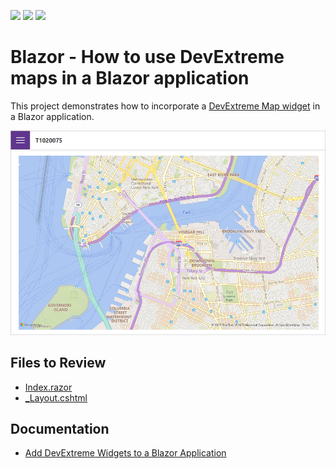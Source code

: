 <!-- default badges list -->
![](https://img.shields.io/endpoint?url=https://codecentral.devexpress.com/api/v1/VersionRange/460853146/22.1.2%2B)
[![](https://img.shields.io/badge/Open_in_DevExpress_Support_Center-FF7200?style=flat-square&logo=DevExpress&logoColor=white)](https://supportcenter.devexpress.com/ticket/details/T1069428)
[![](https://img.shields.io/badge/📖_How_to_use_DevExpress_Examples-e9f6fc?style=flat-square)](https://docs.devexpress.com/GeneralInformation/403183)
<!-- default badges end -->
# Blazor - How to use DevExtreme maps in a Blazor application

This project demonstrates how to incorporate a [DevExtreme Map widget](https://js.devexpress.com/Documentation/Guide/UI_Components/Map/Overview/) in a Blazor application.

![DevExtreme Map widget](devextreme-maps.png)

## Files to Review

- [Index.razor](./T1020075/T1020075/Pages/Index.razor)
- [_Layout.cshtml](./T1020075/T1020075/Pages/_Layout.cshtml)

## Documentation

- [Add DevExtreme Widgets to a Blazor Application](https://docs.devexpress.com/Blazor/403578/common-concepts/add-devextreme-widgets-to-application)

